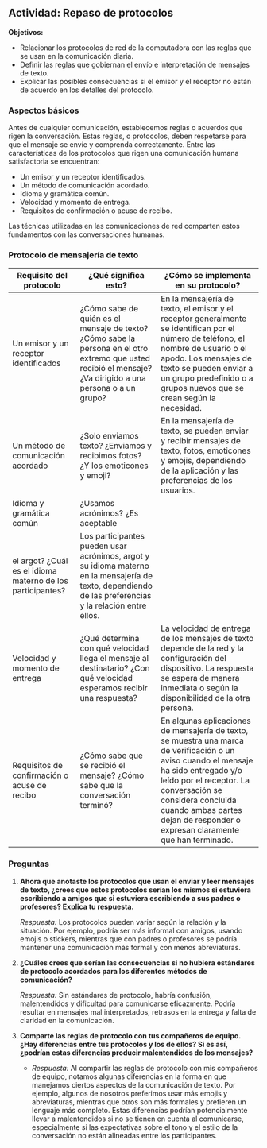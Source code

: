 ## Actividad: Repaso de protocolos

**Objetivos:**
- Relacionar los protocolos de red de la computadora con las reglas que se usan en la comunicación diaria.
- Definir las reglas que gobiernan el envío e interpretación de mensajes de texto.
- Explicar las posibles consecuencias si el emisor y el receptor no están de acuerdo en los detalles del protocolo.

### Aspectos básicos

Antes de cualquier comunicación, establecemos reglas o acuerdos que rigen la conversación. Estas reglas, o protocolos, deben respetarse para que el mensaje se envíe y comprenda correctamente. Entre las características de los protocolos que rigen una comunicación humana satisfactoria se encuentran:

- Un emisor y un receptor identificados.
- Un método de comunicación acordado.
- Idioma y gramática común.
- Velocidad y momento de entrega.
- Requisitos de confirmación o acuse de recibo.

Las técnicas utilizadas en las comunicaciones de red comparten estos fundamentos con las conversaciones humanas.

### Protocolo de mensajería de texto

| Requisito del protocolo | ¿Qué significa esto? | ¿Cómo se implementa en su protocolo? |
|-------------------------|-----------------------|--------------------------------------|
| Un emisor y un receptor identificados |¿Cómo sabe de quién es el mensaje de texto? ¿Cómo sabe la persona en el otro extremo que usted recibió el mensaje? ¿Va dirigido a una persona o a un grupo? | En la mensajería de texto, el emisor y el receptor generalmente se identifican por el número de teléfono, el nombre de usuario o el apodo. Los mensajes de texto se pueden enviar a un grupo predefinido o a grupos nuevos que se crean según la necesidad. |
| Un método de comunicación acordado | ¿Solo enviamos texto? ¿Enviamos y recibimos fotos? ¿Y los emoticones y emoji? | En la mensajería de texto, se pueden enviar y recibir mensajes de texto, fotos, emoticones y emojis, dependiendo de la aplicación y las preferencias de los usuarios. |
| Idioma y gramática común | ¿Usamos acrónimos? ¿Es aceptable
el argot? ¿Cuál es el idioma materno de los participantes? | Los participantes pueden usar acrónimos, argot y su idioma materno en la mensajería de texto, dependiendo de las preferencias y la relación entre ellos. |
| Velocidad y momento de entrega | ¿Qué determina con qué velocidad llega el mensaje al destinatario? ¿Con qué velocidad esperamos recibir una respuesta? | La velocidad de entrega de los mensajes de texto depende de la red y la configuración del dispositivo. La respuesta se espera de manera inmediata o según la disponibilidad de la otra persona. |
| Requisitos de confirmación o acuse de recibo | ¿Cómo sabe que se recibió el mensaje? ¿Cómo sabe que la conversación terminó? | En algunas aplicaciones de mensajería de texto, se muestra una marca de verificación o un aviso cuando el mensaje ha sido entregado y/o leído por el receptor. La conversación se considera concluida cuando ambas partes dejan de responder o expresan claramente que han terminado. |

### Preguntas

1. **Ahora que anotaste los protocolos que usan el enviar y leer mensajes de texto, ¿crees que estos protocolos serían los mismos si estuviera escribiendo a amigos que si estuviera escribiendo a sus padres o profesores? Explica tu respuesta.**
   
   *Respuesta:* Los protocolos pueden variar según la relación y la situación. Por ejemplo, podría ser más informal con amigos, usando emojis o stickers, mientras que con padres o profesores se podría mantener una comunicación más formal y con menos abreviaturas.

2. **¿Cuáles crees que serían las consecuencias si no hubiera estándares de protocolo acordados para los diferentes métodos de comunicación?**
   
   *Respuesta:* Sin estándares de protocolo, habría confusión, malentendidos y dificultad para comunicarse eficazmente. Podría resultar en mensajes mal interpretados, retrasos en la entrega y falta de claridad en la comunicación.

3. **Comparte las reglas de protocolo con tus compañeros de equipo. ¿Hay diferencias entre tus protocolos y los de ellos? Si es así, ¿podrían estas diferencias producir malentendidos de los mensajes?**

   - *Respuesta:* Al compartir las reglas de protocolo con mis compañeros de equipo, notamos algunas diferencias en la forma en que manejamos ciertos aspectos de la comunicación de texto. Por ejemplo, algunos de nosotros preferimos usar más emojis y abreviaturas, mientras que otros son más formales y prefieren un lenguaje más completo. Estas diferencias podrían potencialmente llevar a malentendidos si no se tienen en cuenta al comunicarse, especialmente si las expectativas sobre el tono y el estilo de la conversación no están alineadas entre los participantes.


